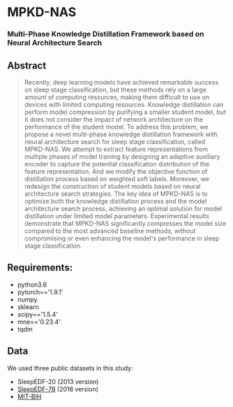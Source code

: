 # MPKD-NAS
### Multi-Phase Knowledge Distillation Framework based on Neural Architecture Search
## Abstract
> Recently,  deep learning models have achieved remarkable success on sleep stage classification, but these methods rely on a large amount of computing resources, making them difficult to use on devices with limited computing resources. Knowledge distillation can perform model compression by purifying a smaller student model, but it does not consider the impact of network architecture on the performance of the student model. To address this problem, we propose a novel multi-phase knowledge distillation framework with neural architecture search for sleep stage classification, called MPKD-NAS. We attempt to extract feature representations from multiple phases of model training by designing an adaptive auxiliary encoder to capture the potential classification distribution of the feature representation. And we modify the objective function of distillation process based on weighted soft labels. Moreover, we redesign the construction of student models based on neural architecture search strategies. The key idea of MPKD-NAS is to optimize both the knowledge distillation process and the model architecture search process, achieving an optimal solution for model distillation under limited model parameters. Experimental results demonstrate that MPKD-NAS significantly compresses the model size compared to the most advanced baseline methods, without compromising or even enhancing the model's performance in sleep stage classification.
>


## Requirements:
- python3.6
- pytorch=='1.9.1'
- numpy
- sklearn
- scipy=='1.5.4'
- mne=='0.23.4'
- tqdm

## Data
We used three public datasets in this study:

- SleepEDF-20 (2013 version)
- [SleepEDF-78](https://physionet.org/content/sleep-edfx/1.0.0/) (2018 version)
- [MIT-BIH](https://physionet.org/content/mitdb/1.0.0/)
